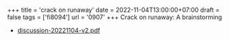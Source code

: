 +++
title = 'crack on runaway'
date = 2022-11-04T13:00:00+07:00
draft = false
tags = ['fi8094']
url = '0907'
+++
Crack on runaway: A brainstorming
<!--more-->

+ [discussion-20221104-v2.pdf](https://zenodo.org/doi/10.5281/zenodo.7278924)
